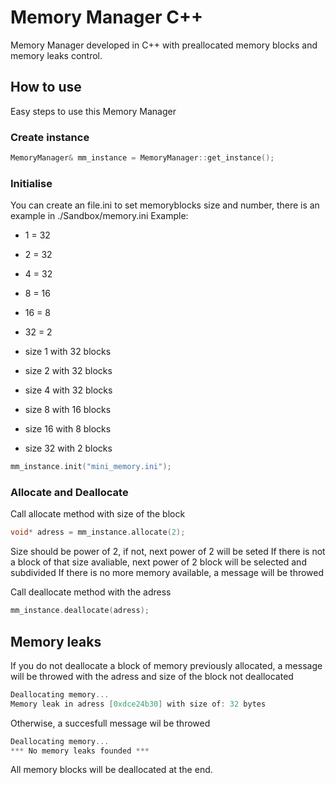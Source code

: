 # Memory Manager C++

Memory Manager developed in C++ with preallocated memory blocks and memory leaks control.

## How to use

Easy steps to use this Memory Manager

### Create instance 

```C++
MemoryManager& mm_instance = MemoryManager::get_instance();
```

### Initialise

You can create an file.ini to set memoryblocks size and number, there is an example in ./Sandbox/memory.ini
Example:


- 1			= 32
- 2			= 32
- 4			= 32
- 8			= 16
- 16		= 8
- 32		= 2


- size 1 with 32 blocks
- size 2 with 32 blocks
- size 4 with 32 blocks
- size 8 with 16 blocks
- size 16 with 8 blocks
- size 32 with 2 blocks

```C++
mm_instance.init("mini_memory.ini");
```

### Allocate and Deallocate

Call allocate method with size of the block
```C++
void* adress = mm_instance.allocate(2);
```
Size should be power of 2, if not, next power of 2 will be seted
If there is not a block of that size avaliable, next power of 2 block will be selected and subdivided 
If there is no more memory available, a message will be throwed

Call deallocate method with the adress
```C++
mm_instance.deallocate(adress);
```


## Memory leaks

If you do not deallocate a block of memory previously allocated, a message will be throwed with the adress and size of the block not deallocated
```C++
Deallocating memory...
Memory leak in adress [0xdce24b30] with size of: 32 bytes
```

Otherwise, a succesfull message wil be throwed
```C++
Deallocating memory...
*** No memory leaks founded ***
```

All memory blocks will be deallocated at the end.